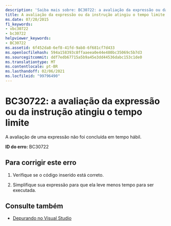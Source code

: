 ```yaml
---
description: 'Saiba mais sobre: BC30722: a avaliação da expressão ou da instrução atingiu o tempo limite'
title: A avaliação da expressão ou da instrução atingiu o tempo limite
ms.date: 07/20/2015
f1_keywords:
- vbc30722
- bc30722
helpviewer_keywords:
- BC30722
ms.assetid: 6f452da8-6ef8-41fd-9ab8-6f681cf7d433
ms.openlocfilehash: 594a158393c8ffaaeea0e44e480bc35069c5b7d3
ms.sourcegitcommit: ddf7edb67715a5b9a45e3dd44536dabc153c1de0
ms.translationtype: MT
ms.contentlocale: pt-BR
ms.lasthandoff: 02/06/2021
ms.locfileid: "99796490"
---
```

# <a name="bc30722-evaluation-of-expression-or-statement-timed-out"></a>BC30722: a avaliação da expressão ou da instrução atingiu o tempo limite

A avaliação de uma expressão não foi concluída em tempo hábil.

 **ID do erro:** BC30722

## <a name="to-correct-this-error"></a>Para corrigir este erro

1. Verifique se o código inserido está correto.

2. Simplifique sua expressão para que ela leve menos tempo para ser executada.

## <a name="see-also"></a>Consulte também

- [Depurando no Visual Studio](/visualstudio/debugger/debugger-feature-tour)
